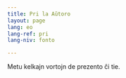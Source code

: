```yaml
---
title: Pri la Aŭtoro
layout: page
lang: eo
lang-ref: pri
lang-niv: fonto

---
```


Metu kelkajn vortojn de prezento ĉi tie.
